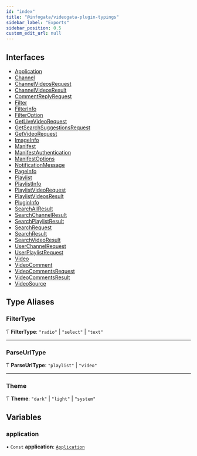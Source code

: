 ```yaml
---
id: "index"
title: "@infogata/videogata-plugin-typings"
sidebar_label: "Exports"
sidebar_position: 0.5
custom_edit_url: null
---
```


## Interfaces

- [Application](interfaces/Application.md)
- [Channel](interfaces/Channel.md)
- [ChannelVideosRequest](interfaces/ChannelVideosRequest.md)
- [ChannelVideosResult](interfaces/ChannelVideosResult.md)
- [CommentReplyRequest](interfaces/CommentReplyRequest.md)
- [Filter](interfaces/Filter.md)
- [FilterInfo](interfaces/FilterInfo.md)
- [FilterOption](interfaces/FilterOption.md)
- [GetLiveVideoRequest](interfaces/GetLiveVideoRequest.md)
- [GetSearchSuggestionsRequest](interfaces/GetSearchSuggestionsRequest.md)
- [GetVideoRequest](interfaces/GetVideoRequest.md)
- [ImageInfo](interfaces/ImageInfo.md)
- [Manifest](interfaces/Manifest.md)
- [ManifestAuthentication](interfaces/ManifestAuthentication.md)
- [ManifestOptions](interfaces/ManifestOptions.md)
- [NotificationMessage](interfaces/NotificationMessage.md)
- [PageInfo](interfaces/PageInfo.md)
- [Playlist](interfaces/Playlist.md)
- [PlaylistInfo](interfaces/PlaylistInfo.md)
- [PlaylistVideoRequest](interfaces/PlaylistVideoRequest.md)
- [PlaylistVideosResult](interfaces/PlaylistVideosResult.md)
- [PluginInfo](interfaces/PluginInfo.md)
- [SearchAllResult](interfaces/SearchAllResult.md)
- [SearchChannelResult](interfaces/SearchChannelResult.md)
- [SearchPlaylistResult](interfaces/SearchPlaylistResult.md)
- [SearchRequest](interfaces/SearchRequest.md)
- [SearchResult](interfaces/SearchResult.md)
- [SearchVideoResult](interfaces/SearchVideoResult.md)
- [UserChannelRequest](interfaces/UserChannelRequest.md)
- [UserPlaylistRequest](interfaces/UserPlaylistRequest.md)
- [Video](interfaces/Video.md)
- [VideoComment](interfaces/VideoComment.md)
- [VideoCommentsRequest](interfaces/VideoCommentsRequest.md)
- [VideoCommentsResult](interfaces/VideoCommentsResult.md)
- [VideoSource](interfaces/VideoSource.md)

## Type Aliases

### FilterType

Ƭ **FilterType**: ``"radio"`` \| ``"select"`` \| ``"text"``

___

### ParseUrlType

Ƭ **ParseUrlType**: ``"playlist"`` \| ``"video"``

___

### Theme

Ƭ **Theme**: ``"dark"`` \| ``"light"`` \| ``"system"``

## Variables

### application

• `Const` **application**: [`Application`](interfaces/Application.md)
